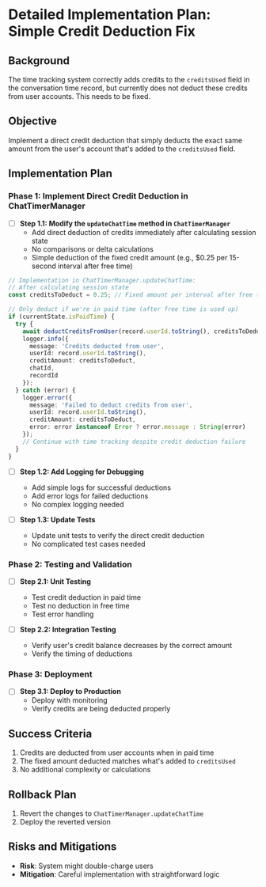 # Detailed Implementation Plan: Simple Credit Deduction Fix

## Background
The time tracking system correctly adds credits to the `creditsUsed` field in the conversation time record, but currently does not deduct these credits from user accounts. This needs to be fixed.

## Objective
Implement a direct credit deduction that simply deducts the exact same amount from the user's account that's added to the `creditsUsed` field.

## Implementation Plan

### Phase 1: Implement Direct Credit Deduction in ChatTimerManager

- [ ] **Step 1.1: Modify the `updateChatTime` method in `ChatTimerManager`**
   - Add direct deduction of credits immediately after calculating session state
   - No comparisons or delta calculations
   - Simple deduction of the fixed credit amount (e.g., $0.25 per 15-second interval after free time)

```typescript
// Implementation in ChatTimerManager.updateChatTime:
// After calculating session state
const creditsToDeduct = 0.25; // Fixed amount per interval after free time is used

// Only deduct if we're in paid time (after free time is used up)
if (currentState.isPaidTime) {
  try {
    await deductCreditsFromUser(record.userId.toString(), creditsToDeduct);
    logger.info({
      message: 'Credits deducted from user',
      userId: record.userId.toString(),
      creditAmount: creditsToDeduct,
      chatId,
      recordId
    });
  } catch (error) {
    logger.error({
      message: 'Failed to deduct credits from user',
      userId: record.userId.toString(),
      creditAmount: creditsToDeduct,
      error: error instanceof Error ? error.message : String(error)
    });
    // Continue with time tracking despite credit deduction failure
  }
}
```

- [ ] **Step 1.2: Add Logging for Debugging**
   - Add simple logs for successful deductions
   - Add error logs for failed deductions
   - No complex logging needed

- [ ] **Step 1.3: Update Tests**
   - Update unit tests to verify the direct credit deduction
   - No complicated test cases needed

### Phase 2: Testing and Validation

- [ ] **Step 2.1: Unit Testing**
   - Test credit deduction in paid time
   - Test no deduction in free time
   - Test error handling

- [ ] **Step 2.2: Integration Testing**
   - Verify user's credit balance decreases by the correct amount
   - Verify the timing of deductions

### Phase 3: Deployment

- [ ] **Step 3.1: Deploy to Production**
   - Deploy with monitoring
   - Verify credits are being deducted properly

## Success Criteria
1. Credits are deducted from user accounts when in paid time
2. The fixed amount deducted matches what's added to `creditsUsed`
3. No additional complexity or calculations

## Rollback Plan
1. Revert the changes to `ChatTimerManager.updateChatTime`
2. Deploy the reverted version

## Risks and Mitigations
- **Risk**: System might double-charge users
- **Mitigation**: Careful implementation with straightforward logic 